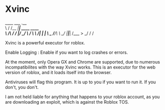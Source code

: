 # Xvinc


____  ___     .__               
\   \/  /__  _|__| ____   ____  
 \     /\  \/ /  |/    \_/ ___\ 
 /     \ \   /|  |   |  \  \___ 
/___/\  \ \_/ |__|___|  /\___  >
      \_/             \/     \/ 


Xvinc is a powerful executor for roblox. 


Enable Logging : Enable if you want to log crashes or errors. 

At the moment, only Opera GX and Chrome are supported, due to numerous incompatibilites with the way Xvinc works. This is an executor for the web version of roblox, and it loads itself into the browser.

Antiviruses will flag this program. It is up to you if you want to run it. If you don't, you don't. 

I am not held liable for anything that happens to your roblox account, as you are downloading an exploit, which is against the Roblox TOS.
